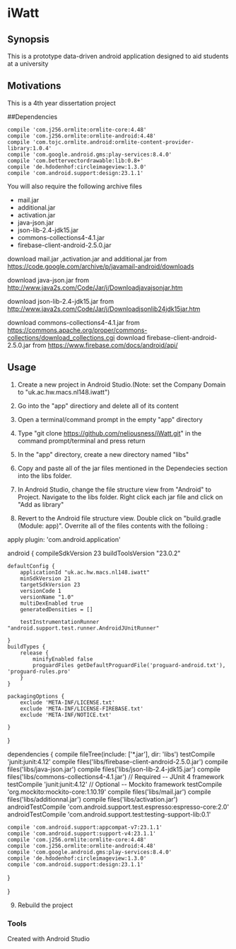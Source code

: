 # iWatt


## Synopsis 
This is a prototype data-driven android application designed to aid students at a university 


## Motivations
This is a 4th year dissertation project

##Dependencies

    
  
    compile 'com.j256.ormlite:ormlite-core:4.48'
    compile 'com.j256.ormlite:ormlite-android:4.48'
    compile 'com.tojc.ormlite.android:ormlite-content-provider-library:1.0.4'
    compile 'com.google.android.gms:play-services:8.4.0'
    compile 'com.bettervectordrawable:lib:0.8+'
    compile 'de.hdodenhof:circleimageview:1.3.0'
    compile 'com.android.support:design:23.1.1'


   You will also require the following archive files 
   - mail.jar
   - additional.jar
   - activation.jar
   - java-json.jar
   - json-lib-2.4-jdk15.jar
   - commons-collections4-4.1.jar
   - firebase-client-android-2.5.0.jar

   download mail.jar ,activation.jar and additional.jar from https://code.google.com/archive/p/javamail-android/downloads

   download java-json.jar from http://www.java2s.com/Code/Jar/j/Downloadjavajsonjar.htm

   download json-lib-2.4-jdk15.jar from http://www.java2s.com/Code/Jar/j/Downloadjsonlib24jdk15jar.htm

   download commons-collections4-4.1.jar
   from https://commons.apache.org/proper/commons-collections/download_collections.cgi
   download firebase-client-android-2.5.0.jar from https://www.firebase.com/docs/android/api/


## Usage

1. Create a new project in Android Studio.(Note: set the Company Domain to "uk.ac.hw.macs.nl148.iwatt") 

2. Go into the "app" directiory and delete all of its content

3. Open a terminal/command prompt in the empty "app" directory

4. Type "git clone https://github.com/neliousness/iWatt.git" in the command prompt/terminal and press return

5. In the "app" directory, create a new directory named "libs"

6. Copy and paste all of the jar files mentioned in the Dependecies section into the libs folder.

7. In Android Studio, change the file structure view from "Android" to Project. Navigate to the libs folder. Right click each jar file and click on "Add as library"

8. Revert to the Android file structure view. Double click on "build.gradle (Module: app)". Overrite all of the files contents with the folloing :


apply plugin: 'com.android.application'

android {
    compileSdkVersion 23
    buildToolsVersion "23.0.2"

    defaultConfig {
        applicationId "uk.ac.hw.macs.nl148.iwatt"
        minSdkVersion 21
        targetSdkVersion 23
        versionCode 1
        versionName "1.0"
        multiDexEnabled true
        generatedDensities = []

        testInstrumentationRunner "android.support.test.runner.AndroidJUnitRunner"

    }
    buildTypes {
        release {
            minifyEnabled false
            proguardFiles getDefaultProguardFile('proguard-android.txt'), 'proguard-rules.pro'
        }
    }

    packagingOptions {
        exclude 'META-INF/LICENSE.txt'
        exclude 'META-INF/LICENSE-FIREBASE.txt'
        exclude 'META-INF/NOTICE.txt'

    }
}

dependencies {
    compile fileTree(include: ['*.jar'], dir: 'libs')
    testCompile 'junit:junit:4.12'
    compile files('libs/firebase-client-android-2.5.0.jar')
    compile files('libs/java-json.jar')
    compile files('libs/json-lib-2.4-jdk15.jar')
    compile files('libs/commons-collections4-4.1.jar')
    // Required -- JUnit 4 framework
    testCompile 'junit:junit:4.12'
    // Optional -- Mockito framework
    testCompile 'org.mockito:mockito-core:1.10.19'
    compile files('libs/mail.jar')
    compile files('libs/additionnal.jar')
    compile files('libs/activation.jar')
    androidTestCompile 'com.android.support.test.espresso:espresso-core:2.0'
    androidTestCompile 'com.android.support.test:testing-support-lib:0.1'


    compile 'com.android.support:appcompat-v7:23.1.1'
    compile 'com.android.support:support-v4:23.1.1'
    compile 'com.j256.ormlite:ormlite-core:4.48'
    compile 'com.j256.ormlite:ormlite-android:4.48'
    compile 'com.google.android.gms:play-services:8.4.0'
    compile 'de.hdodenhof:circleimageview:1.3.0'
    compile 'com.android.support:design:23.1.1'
}

}


9. Rebuild the project

### Tools

Created with Android Studio
